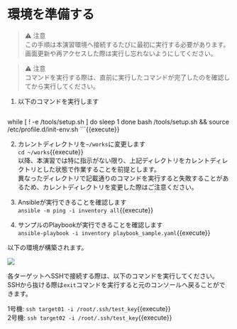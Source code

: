 # 環境を準備する

> ⚠️ 注意  
> この手順は本演習環境へ接続するたびに最初に実行する必要があります。  
> 画面更新や再アクセスした際は実行し忘れないようにしてください。

> ⚠️ 注意  
> コマンドを実行する際は、直前に実行したコマンドが完了したのを確認してから実行してください。  

1. 以下のコマンドを実行します  
    ```bash
while [ ! -e /tools/setup.sh ]
do
  sleep 1
done
bash /tools/setup.sh && source /etc/profile.d/init-env.sh
    ```{{execute}}

2. カレントディレクトリを`~/works`に変更します  
`cd ~/works`{{execute}}  
以降、本演習では特に指示がない限り、上記ディレクトリをカレントディレクトリとした状態で作業することを前提とします。  
異なったディレクトリで記載通りのコマンドを実行すると失敗することがあるため、カレントディレクトリを変更した際はご注意ください。

3. Ansibleが実行できることを確認します  
`ansible -m ping -i inventory all`{{execute}}

4. サンプルのPlaybookが実行できることを確認します  
`ansible-playbook -i inventory playbook_sample.yaml`{{execute}}

以下の環境が構築されます。

![](https://raw.githubusercontent.com/sensq/katacoda-scenarios/main/test/img/arch.drawio.svg)

各ターゲットへSSHで接続する際は、以下のコマンドを実行してください。  
SSHから抜ける際は`exit`コマンドを実行すると元のコンソールへ戻ることができます。

1号機: `ssh target01 -i /root/.ssh/test_key`{{execute}}  
2号機: `ssh target02 -i /root/.ssh/test_key`{{execute}}  
